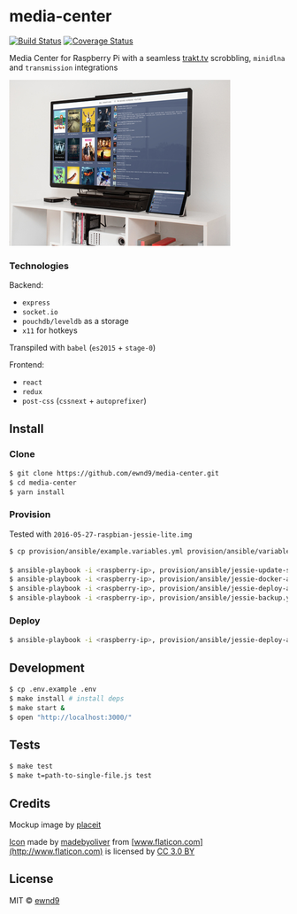 # media-center

[![Build Status](https://travis-ci.org/ewnd9/media-center.svg?branch=master)](https://travis-ci.org/ewnd9/media-center)
[![Coverage Status](https://coveralls.io/repos/ewnd9/media-center/badge.svg?branch=master&service=github)](https://coveralls.io/github/ewnd9/media-center?branch=master)

Media Center for Raspberry Pi with a seamless [trakt.tv](http://trakt.tv/) scrobbling, `minidlna` and `transmission` integrations

![title-image](/mockup.jpg?raw=true)

### Technologies

Backend:

- `express`
- `socket.io`
- `pouchdb/leveldb` as a storage
- `x11` for hotkeys

Transpiled with `babel` (`es2015` + `stage-0`)

Frontend:

- `react`
- `redux`
- `post-css` (`cssnext` + `autoprefixer`)

## Install

### Clone

```sh
$ git clone https://github.com/ewnd9/media-center.git
$ cd media-center
$ yarn install
```

### Provision

Tested with `2016-05-27-raspbian-jessie-lite.img`

```sh
$ cp provision/ansible/example.variables.yml provision/ansible/variables.yml

$ ansible-playbook -i <raspberry-ip>, provision/ansible/jessie-update-sshd.yml --ask-pass # default password in rasbpian is "raspberry"
$ ansible-playbook -i <raspberry-ip>, provision/ansible/jessie-docker-arm-src-volume.yml --ask-become-pass
$ ansible-playbook -i <raspberry-ip>, provision/ansible/jessie-deploy-arm.yml
$ ansible-playbook -i <raspberry-ip>, provision/ansible/jessie-backup.yml
```

### Deploy

```sh
$ ansible-playbook -i <raspberry-ip>, provision/ansible/jessie-deploy-arm-src-volume.yml
```

## Development

```sh
$ cp .env.example .env
$ make install # install deps
$ make start &
$ open "http://localhost:3000/"
```

## Tests

```sh
$ make test
$ make t=path-to-single-file.js test
```

## Credits

Mockup image by [placeit](https://placeit.net/stages/flat-screen-and-ipad-mini-mockup-at-home-a4667?f_devices=tv)

[Icon](http://www.flaticon.com/free-icon/film_148716)
made by [madebyoliver](http://www.flaticon.com/authors/madebyoliver)
from [www.flaticon.com](http://www.flaticon.com)
is licensed by [CC 3.0 BY](http://creativecommons.org/licenses/by/3.0/)

## License

MIT © [ewnd9](http://ewnd9.com)
